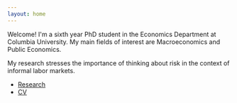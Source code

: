 ```yaml
---
layout: home
---
```


Welcome! I'm a sixth year PhD student in the Economics
Department at Columbia University. My main fields of interest are Macroeconomics
and Public Economics.

My research stresses the importance of thinking about risk in the context of informal labor markets. 

* [Research](research.html)
* [CV](https://github.com/pereiragc/CV_academic/raw/orphan/GustavoPereira.pdf)
